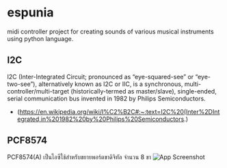 
# espunia

midi controller project for creating sounds of various musical instruments using python language.


## I2C
I2C (Inter-Integrated Circuit; pronounced as “eye-squared-see” or “eye-two-see”), alternatively known as I2C or IIC, is a synchronous, multi-controller/multi-target (historically-termed as master/slave), single-ended, serial communication bus invented in 1982 by Philips Semiconductors.
 - (https://en.wikipedia.org/wiki/I%C2%B2C#:~:text=I2C%20(Inter%2DIntegrated,in%201982%20by%20Philips%20Semiconductors.)

 ## PCF8574
 PCF8574(A) เป็นไอซีใช้สำหรับขยายพอร์ตขาดิจิทัล จำนวน 8 ขา
 ![App Screenshot](https://www.waveshare.com/media/catalog/product/cache/1/image/800x800/9df78eab33525d08d6e5fb8d27136e95/p/c/pcf8574-io-expansion-board-1.jpg)



